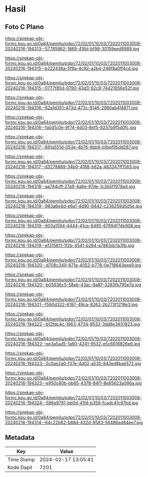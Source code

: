 # Hasil

## Foto C Plano

https://sirekap-obj-formc.kpu.go.id/0a84/pemilu/pdpr/72/02/01/10/03/7202011003008-20240216-194313--57785862-1869-416d-bf98-30159eed9989.jpg

https://sirekap-obj-formc.kpu.go.id/0a84/pemilu/pdpr/72/02/01/10/03/7202011003008-20240216-194315--b222436a-5f9a-4c92-a2b4-248f8a0ff4cd.jpg

https://sirekap-obj-formc.kpu.go.id/0a84/pemilu/pdpr/72/02/01/10/03/7202011003008-20240216-194315--0777f85d-0790-43d3-92c9-74421656e52f.jpg

https://sirekap-obj-formc.kpu.go.id/0a84/pemilu/pdpr/72/02/01/10/03/7202011003008-20240216-194316--62a1d351-473d-473c-9146-2980ab4f4871.jpg

https://sirekap-obj-formc.kpu.go.id/0a84/pemilu/pdpr/72/02/01/10/03/7202011003008-20240216-194316--fa0d1c0e-9f74-4d03-8ef5-9237b9f5d0fc.jpg

https://sirekap-obj-formc.kpu.go.id/0a84/pemilu/pdpr/72/02/01/10/03/7202011003008-20240216-194317--881a551d-053e-4b76-8bb9-b1bef95dd287.jpg

https://sirekap-obj-formc.kpu.go.id/0a84/pemilu/pdpr/72/02/01/10/03/7202011003008-20240216-194317--d3278889-34b0-4188-b62a-483347ff1563.jpg

https://sirekap-obj-formc.kpu.go.id/0a84/pemilu/pdpr/72/02/01/10/03/7202011003008-20240216-194318--aa744cff-27a9-4a6e-97de-1c2b5f1978a4.jpg

https://sirekap-obj-formc.kpu.go.id/0a84/pemilu/pdpr/72/02/01/10/03/7202011003008-20240216-194319--983a6e4d-e6a1-4d90-8442-c236259d5d5e.jpg

https://sirekap-obj-formc.kpu.go.id/0a84/pemilu/pdpr/72/02/01/10/03/7202011003008-20240216-194319--903a1594-4444-41ce-8495-67694f74b908.jpg

https://sirekap-obj-formc.kpu.go.id/0a84/pemilu/pdpr/72/02/01/10/03/7202011003008-20240216-194319--ef315611-1f2b-4541-b284-a7863dc1a3fb.jpg

https://sirekap-obj-formc.kpu.go.id/0a84/pemilu/pdpr/72/02/01/10/03/7202011003008-20240216-194320--d708c349-871a-4052-b778-0e718643eee9.jpg

https://sirekap-obj-formc.kpu.go.id/0a84/pemilu/pdpr/72/02/01/10/03/7202011003008-20240216-194320--b05936c5-58eb-43ac-9a87-3283fb795e7a.jpg

https://sirekap-obj-formc.kpu.go.id/0a84/pemilu/pdpr/72/02/01/10/03/7202011003008-20240216-194321--f590d322-6187-49ca-8262-2b273f1218e3.jpg

https://sirekap-obj-formc.kpu.go.id/0a84/pemilu/pdpr/72/02/01/10/03/7202011003008-20240216-194322--b12fdc4c-1963-4734-8532-3dd6e3931923.jpg

https://sirekap-obj-formc.kpu.go.id/0a84/pemilu/pdpr/72/02/01/10/03/7202011003008-20240216-194322--ee3a5ad5-1a60-4241-9532-e5c6616826e6.jpg

https://sirekap-obj-formc.kpu.go.id/0a84/pemilu/pdpr/72/02/01/10/03/7202011003008-20240216-194323--2c0ae2a0-f37e-4d02-a535-843ed8bae572.jpg

https://sirekap-obj-formc.kpu.go.id/0a84/pemilu/pdpr/72/02/01/10/03/7202011003008-20240216-194323--e950c80b-bb65-4378-84f1-8e85623a096a.jpg

https://sirekap-obj-formc.kpu.go.id/0a84/pemilu/pdpr/72/02/01/10/03/7202011003008-20240216-194324--586e9791-bb0d-41fd-b359-fcadc41c97bd.jpg

https://sirekap-obj-formc.kpu.go.id/0a84/pemilu/pdpr/72/02/01/10/03/7202011003008-20240216-194314--64c22b62-b88d-432d-9583-56486ed84ee7.jpg


## Metadata

| Key        | Value               |
| ---------- | ------------------- |
| Time Stamp | 2024-02-17 13:05:41 |
| Kode Dapil | 7201                |



